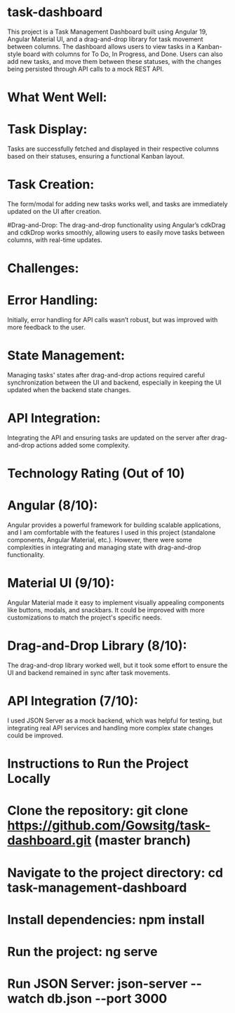 # task-dashboard
This project is a Task Management Dashboard built using Angular 19, Angular Material UI, and a drag-and-drop library for task movement between columns. The dashboard allows users to view tasks in a Kanban-style board with columns for To Do, In Progress, and Done. Users can also add new tasks, and move them between these statuses, with the changes being persisted through API calls to a mock REST API.
# What Went Well:
# Task Display: 
Tasks are successfully fetched and displayed in their respective columns based on their statuses, ensuring a functional Kanban layout.

# Task Creation: 
The form/modal for adding new tasks works well, and tasks are immediately updated on the UI after creation.

#Drag-and-Drop: 
The drag-and-drop functionality using Angular’s cdkDrag and cdkDrop works smoothly, allowing users to easily move tasks between columns, with real-time updates.

# Challenges:
# Error Handling: 
Initially, error handling for API calls wasn’t robust, but was improved with more feedback to the user.

# State Management: 
Managing tasks' states after drag-and-drop actions required careful synchronization between the UI and backend, especially in keeping the UI updated when the backend state changes.

# API Integration: 
Integrating the API and ensuring tasks are updated on the server after drag-and-drop actions added some complexity.

# Technology Rating (Out of 10)
# Angular (8/10): 
Angular provides a powerful framework for building scalable applications, and I am comfortable with the features I used in this project (standalone components, Angular Material, etc.). However, there were some complexities in integrating and managing state with drag-and-drop functionality.

# Material UI (9/10): 
Angular Material made it easy to implement visually appealing components like buttons, modals, and snackbars. It could be improved with more customizations to match the project's specific needs.

# Drag-and-Drop Library (8/10): 
The drag-and-drop library worked well, but it took some effort to ensure the UI and backend remained in sync after task movements.

# API Integration (7/10): 
I used JSON Server as a mock backend, which was helpful for testing, but integrating real API services and handling more complex state changes could be improved.

# Instructions to Run the Project Locally
# Clone the repository: git clone https://github.com/Gowsitg/task-dashboard.git   (master branch)
# Navigate to the project directory: cd task-management-dashboard
# Install dependencies: npm install
# Run the project: ng serve
# Run JSON Server: json-server --watch db.json --port 3000



